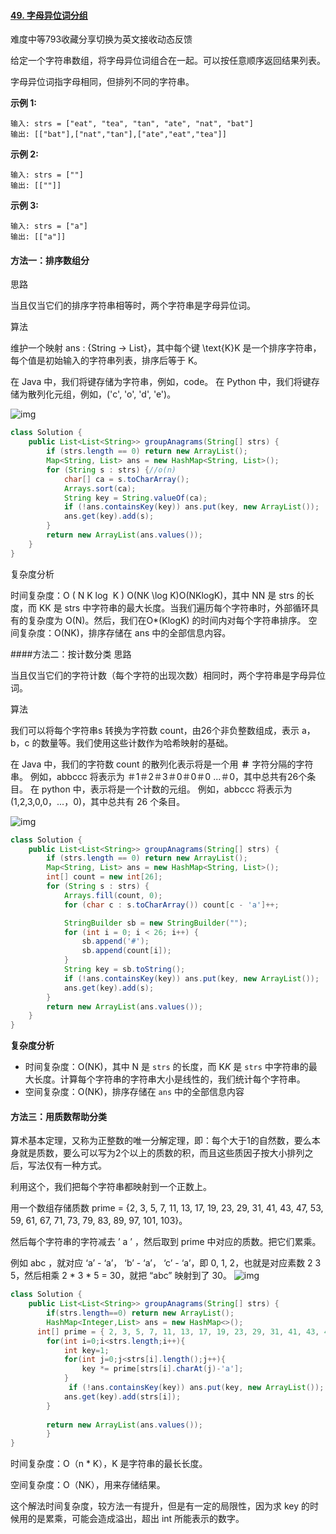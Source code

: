 #### [49. 字母异位词分组](https://leetcode-cn.com/problems/group-anagrams/)

难度中等793收藏分享切换为英文接收动态反馈

给定一个字符串数组，将字母异位词组合在一起。可以按任意顺序返回结果列表。

字母异位词指字母相同，但排列不同的字符串。

 

**示例 1:**

```
输入: strs = ["eat", "tea", "tan", "ate", "nat", "bat"]
输出: [["bat"],["nat","tan"],["ate","eat","tea"]]
```

**示例 2:**

```
输入: strs = [""]
输出: [[""]]
```

**示例 3:**

```
输入: strs = ["a"]
输出: [["a"]]
```

#### 方法一：排序数组分

思路

当且仅当它们的排序字符串相等时，两个字符串是字母异位词。

算法

维护一个映射 ans : {String -> List}，其中每个键 \text{K}K 是一个排序字符串，每个值是初始输入的字符串列表，排序后等于 K。

在 Java 中，我们将键存储为字符串，例如，code。 在 Python 中，我们将键存储为散列化元组，例如，('c', 'o', 'd', 'e')。

![img](https://imgconvert.csdnimg.cn/aHR0cHM6Ly9waWMubGVldGNvZGUtY24uY29tL0ZpZ3VyZXMvNDkvNDlfZ3JvdXBhbmFncmFtczEucG5n?x-oss-process=image/format,png)

```java
class Solution {
    public List<List<String>> groupAnagrams(String[] strs) {
        if (strs.length == 0) return new ArrayList();
        Map<String, List> ans = new HashMap<String, List>();
        for (String s : strs) {//o(n)
            char[] ca = s.toCharArray();
            Arrays.sort(ca);
            String key = String.valueOf(ca);
            if (!ans.containsKey(key)) ans.put(key, new ArrayList());
            ans.get(key).add(s);
        }
        return new ArrayList(ans.values());
    }
}

```

复杂度分析

时间复杂度：O ( N K log ⁡ K ) O(NK \log K)O(NKlogK)，其中 NN 是 strs 的长度，而 KK 是 strs 中字符串的最大长度。当我们遍历每个字符串时，外部循环具有的复杂度为 O(N)。然后，我们在O*(KlogK) 的时间内对每个字符串排序。
空间复杂度：O(NK)，排序存储在 ans 中的全部信息内容。

####方法二：按计数分类
思路

当且仅当它们的字符计数（每个字符的出现次数）相同时，两个字符串是字母异位词。

算法

我们可以将每个字符串s 转换为字符数 count，由26个非负整数组成，表示 a，b，c 的数量等。我们使用这些计数作为哈希映射的基础。

在 Java 中，我们的字符数 count 的散列化表示将是一个用 **＃** 字符分隔的字符串。 例如，abbccc 将表示为 ＃1＃2＃3＃0＃0＃0 ...＃0，其中总共有26个条目。 在 python 中，表示将是一个计数的元组。 例如，abbccc 将表示为 (1,2,3,0,0，...，0)，其中总共有 26 个条目。


![img](https://imgconvert.csdnimg.cn/aHR0cHM6Ly9waWMubGVldGNvZGUtY24uY29tL0ZpZ3VyZXMvNDkvNDlfZ3JvdXBhbmFncmFtczIucG5n?x-oss-process=image/format,png)

```java
class Solution {
    public List<List<String>> groupAnagrams(String[] strs) {
        if (strs.length == 0) return new ArrayList();
        Map<String, List> ans = new HashMap<String, List>();
        int[] count = new int[26];
        for (String s : strs) {
            Arrays.fill(count, 0);
            for (char c : s.toCharArray()) count[c - 'a']++;

            StringBuilder sb = new StringBuilder("");
            for (int i = 0; i < 26; i++) {
                sb.append('#');
                sb.append(count[i]);
            }
            String key = sb.toString();
            if (!ans.containsKey(key)) ans.put(key, new ArrayList());
            ans.get(key).add(s);
        }
        return new ArrayList(ans.values());
    }
}

```

**复杂度分析**

- 时间复杂度：O(NK)，其中 N 是 `strs` 的长度，而 K*K* 是 `strs` 中字符串的最大长度。计算每个字符串的字符串大小是线性的，我们统计每个字符串。
- 空间复杂度：O(NK)，排序存储在 `ans` 中的全部信息内容

#### 方法三：用质数帮助分类

算术基本定理，又称为正整数的唯一分解定理，即：每个大于1的自然数，要么本身就是质数，要么可以写为2个以上的质数的积，而且这些质因子按大小排列之后，写法仅有一种方式。

利用这个，我们把每个字符串都映射到一个正数上。

用一个数组存储质数 prime = {2, 3, 5, 7, 11, 13, 17, 19, 23, 29, 31, 41, 43, 47, 53, 59, 61, 67, 71, 73, 79, 83, 89, 97, 101, 103}。

然后每个字符串的字符减去 ’ a ’ ，然后取到 prime 中对应的质数。把它们累乘。

例如 abc ，就对应 ‘a’ - ‘a’， ‘b’ - ‘a’， ‘c’ - ‘a’，即 0, 1, 2，也就是对应素数 2 3 5，然后相乘 2 * 3 * 5 = 30，就把 “abc” 映射到了 30。
![img](https://imgconvert.csdnimg.cn/aHR0cHM6Ly9waWMubGVldGNvZGUtY24uY29tL2ZhOTg1MTY3MTI5NjEzYzNhZTExNTkwMDUxMjIxYWQwMjM2OGQ2Njc5ZTU5ZmU1ZjA3ZDJjY2U3M2JkZTIyMmItaW1hZ2UucG5n?x-oss-process=image/format,png)

```java
class Solution {
    public List<List<String>> groupAnagrams(String[] strs) {
        if(strs.length==0) return new ArrayList();
        HashMap<Integer,List> ans = new HashMap<>();
      int[] prime = { 2, 3, 5, 7, 11, 13, 17, 19, 23, 29, 31, 41, 43, 47, 53, 59, 61, 67, 71, 73, 79, 83, 89, 97, 101, 103 };
        for(int i=0;i<strs.length;i++){
            int key=1;
            for(int j=0;j<strs[i].length();j++){
                key *= prime[strs[i].charAt(j)-'a'];
            }
             if (!ans.containsKey(key)) ans.put(key, new ArrayList());
            ans.get(key).add(strs[i]);
        }
        
        return new ArrayList(ans.values());
        }
}

```

时间复杂度：O（n * K），K 是字符串的最长长度。

空间复杂度：O（NK），用来存储结果。

这个解法时间复杂度，较方法一有提升，但是有一定的局限性，因为求 key 的时候用的是累乘，可能会造成溢出，超出 int 所能表示的数字。